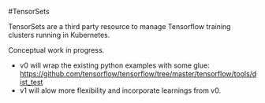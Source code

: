 #TensorSets

TensorSets are a third party resource to manage Tensorflow training clusters running in Kubernetes.

Conceptual work in progress.

- v0 will wrap the existing python examples with some glue: https://github.com/tensorflow/tensorflow/tree/master/tensorflow/tools/dist_test
- v1 will alow more flexibility and incorporate learnings from v0.
